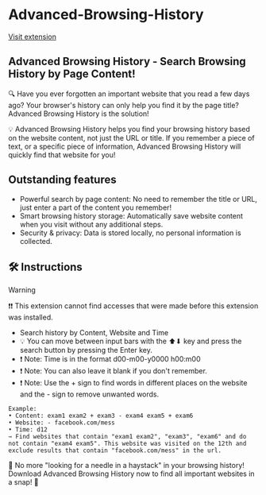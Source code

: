 ﻿# Advanced-Browsing-History
[Visit extension](https://microsoftedge.microsoft.com/addons/detail/advanced-browsing-history/hngcimgcooapkaiajgjljkhpegehbenp)

## Advanced Browsing History - Search Browsing History by Page Content!
🔍 Have you ever forgotten an important website that you read a few days ago? Your browser's history can only help you find it by the page title? Advanced Browsing History is the solution!

💡 Advanced Browsing History helps you find your browsing history based on the website content, not just the URL or title. If you remember a piece of text, or a specific piece of information, Advanced Browsing History will quickly find that website for you!

## Outstanding features
- Powerful search by page content: No need to remember the title or URL, just enter a part of the content you remember!
- Smart browsing history storage: Automatically save website content when you visit without any additional steps.
- Security & privacy: Data is stored locally, no personal information is collected.

## 🛠 Instructions
> [!WARNING]
> ❗❗ This extension cannot find accesses that were made before this extension was installed.
- Search history by Content, Website and Time
- 💡 You can move between input bars with the ⬆⬇ key and press the search button by pressing the Enter key.
- ❗ Note: Time is in the format d00-m00-y0000 h00:m00
- ❗ Note: You can also leave it blank if you don't remember.
- ❗ Note: Use the + sign to find words in different places on the website and the - sign to remove unwanted words.
```
Example:
• Content: exam1 exam2 + exam3 - exam4 exam5 + exam6
• Website: - facebook.com/mess
• Time: d12
⇾ Find websites that contain "exam1 exam2", "exam3", "exam6" and do not contain "exam4 exam5". This website was visited on the 12th and exclude results that contain "facebook.com/mess" in the url.
```

🔎 No more "looking for a needle in a haystack" in your browsing history! Download Advanced Browsing History now to find all important websites in a snap! 🚀
